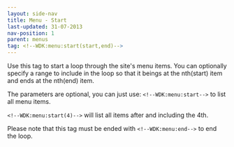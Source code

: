 ```yaml
---
layout: side-nav
title: Menu - Start
last-updated: 31-07-2013
nav-position: 1
parent: menus
tag: <!--WDK:menu:start(start,end)-->
---
```


Use this tag to start a loop through the site's menu items. 
You can optionally specify a range to include in the loop so that it beings at the nth(start) item and ends at the nth(end) item. 

The parameters are optional, you can just use: `<!--WDK:menu:start-->` to list all menu items.

`<!--WDK:menu:start(4)-->` will list all items after and including the 4th.

Please note that this tag must be ended with `<!--WDK:menu:end-->` to end the loop.
